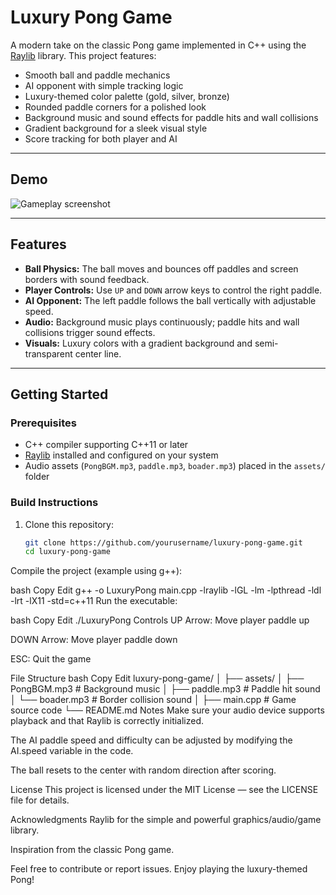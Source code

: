 # Luxury Pong Game

A modern take on the classic Pong game implemented in C++ using the [Raylib](https://www.raylib.com/) library. This project features:

- Smooth ball and paddle mechanics
- AI opponent with simple tracking logic
- Luxury-themed color palette (gold, silver, bronze)
- Rounded paddle corners for a polished look
- Background music and sound effects for paddle hits and wall collisions
- Gradient background for a sleek visual style
- Score tracking for both player and AI

---

## Demo

![Gameplay screenshot](demo)  

---

## Features

- **Ball Physics:** The ball moves and bounces off paddles and screen borders with sound feedback.
- **Player Controls:** Use `UP` and `DOWN` arrow keys to control the right paddle.
- **AI Opponent:** The left paddle follows the ball vertically with adjustable speed.
- **Audio:** Background music plays continuously; paddle hits and wall collisions trigger sound effects.
- **Visuals:** Luxury colors with a gradient background and semi-transparent center line.

---

## Getting Started

### Prerequisites

- C++ compiler supporting C++11 or later
- [Raylib](https://www.raylib.com/) installed and configured on your system
- Audio assets (`PongBGM.mp3`, `paddle.mp3`, `boader.mp3`) placed in the `assets/` folder

### Build Instructions

1. Clone this repository:
   ```bash
   git clone https://github.com/yourusername/luxury-pong-game.git
   cd luxury-pong-game
Compile the project (example using g++):

bash
Copy
Edit
g++ -o LuxuryPong main.cpp -lraylib -lGL -lm -lpthread -ldl -lrt -lX11 -std=c++11
Run the executable:

bash
Copy
Edit
./LuxuryPong
Controls
UP Arrow: Move player paddle up

DOWN Arrow: Move player paddle down

ESC: Quit the game

File Structure
bash
Copy
Edit
luxury-pong-game/
│
├── assets/
│   ├── PongBGM.mp3       # Background music
│   ├── paddle.mp3        # Paddle hit sound
│   └── boader.mp3        # Border collision sound
│
├── main.cpp              # Game source code
└── README.md
Notes
Make sure your audio device supports playback and that Raylib is correctly initialized.

The AI paddle speed and difficulty can be adjusted by modifying the AI.speed variable in the code.

The ball resets to the center with random direction after scoring.

License
This project is licensed under the MIT License — see the LICENSE file for details.

Acknowledgments
Raylib for the simple and powerful graphics/audio/game library.

Inspiration from the classic Pong game.

Feel free to contribute or report issues. Enjoy playing the luxury-themed Pong!

